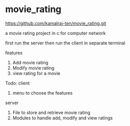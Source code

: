 # movie_rating
https://github.com/kamalraj-ten/movie_rating.git

a movie rating project in c for computer network

first run the server then run the client in separate terminal

features
1. Add movie rating
2. Modify movie rating
3. view rating for a movie


Todo:
client
1. menu to choose the features

server
1. File to store and retrieve movie rating
2. Modules to handle add, modify and view ratings
